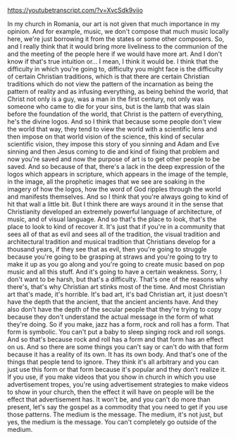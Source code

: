 https://youtubetranscript.com/?v=XvcSdk9viio

 In my church in Romania, our art is not given that much importance in my opinion. And for example, music, we don't compose that much music locally here, we're just borrowing it from the states or some other composers. So, and I really think that it would bring more liveliness to the communion of the and the meeting of the people here if we would have more art. And I don't know if that's true intuition or... I mean, I think it would be. I think that the difficulty in which you're going to, difficulty you might face is the difficulty of certain Christian traditions, which is that there are certain Christian traditions which do not view the pattern of the incarnation as being the pattern of reality and as infusing everything, as being behind the world, that Christ not only is a guy, was a man in the first century, not only was someone who came to die for your sins, but is the lamb that was slain before the foundation of the world, that Christ is the pattern of everything, he's the divine logos. And so I think that because some people don't view the world that way, they tend to view the world with a scientific lens and then impose on that world vision of the science, this kind of secular scientific vision, they impose this story of you sinning and Adam and Eve sinning and then Jesus coming to die and kind of fixing that problem and now you're saved and now the purpose of art is to get other people to be saved. And so because of that, there's a lack in the deep expression of the logos which appears in scripture, which appears in the image of the temple, in the image, all the prophetic images that we see are soaking in the imagery of how the logos, how the word of God ripples through the world and manifests themselves. And so I think that you're always going to kind of hit that wall a little bit. But I think there are ways around it in the sense that Christianity developed an extremely powerful language of architecture, of music, and of visual language. And so that's the place to look, that's the place to look to kind of recover it. It's just that if you're in a community that sees all of that as evil and sees all of the tradition, the visual tradition and architectural tradition and musical tradition that Christians develop for a thousand years, if they see that as evil, then you're going to struggle because you're going to be grasping at straws and you're going to try to make it up as you go along and you're going to create music based on pop music and all this stuff. And it's going to have a certain weakness. Sorry, I don't want to be harsh, but that's a difficulty. That's one of the reasons why there's, that's why Christian art stinks most of the time. And most Christian art that's made, it's horrible. It's bad art, it's bad Christian art, it just doesn't have the depth that the ancient, that the ancient ancients have. And they also don't have the depth of the secular people that they're trying to copy because they don't understand the actual message in the form of what they're doing. So if you make, jazz has a form, rock and roll has a form. That form is symbolic. You can't put a baby to sleep singing rock and roll songs. And so that's because rock and roll has a form and that form has an effect on us. And so there are some things you can't say or can't do with that form because it has a reality of its own. It has its own body. And that's one of the things that people tend to ignore. They think it's all arbitrary and you can just use this form or that form because it's popular and they don't realize it. If you use, if you make videos that you show in church in which you use advertisement tropes, you're using advertisement strategies to make videos to show in your church, then the effect it will have on people will be the effect that advertisement has. It won't be, and you can't do more than present, let's say the gospel as a commodity that you need to get if you use those patterns. The medium is the message. The medium, it's not just, but yes, the medium is the message. You can't completely go outside of the medium.